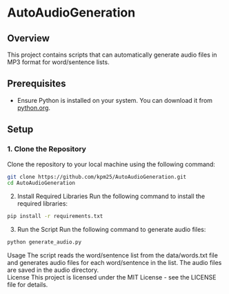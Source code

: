 # AutoAudioGeneration

## Overview
This project contains scripts that can automatically generate audio files in MP3 format for word/sentence lists.

## Prerequisites
- Ensure Python is installed on your system. You can download it from [python.org](https://www.python.org/downloads/).

## Setup

### 1. Clone the Repository
Clone the repository to your local machine using the following command:
```bash
git clone https://github.com/kpm25/AutoAudioGeneration.git
cd AutoAudioGeneration
```

2. Install Required Libraries
Run the following command to install the required libraries:


```bash
pip install -r requirements.txt
``` 

3. Run the Script
Run the following command to generate audio files:

```bash
python generate_audio.py
```


   Usage
The script reads the word/sentence list from the data/words.txt file and generates audio files for each word/sentence in the list. The audio files are saved in the audio directory.  
License
This project is licensed under the MIT License - see the LICENSE file for details.
